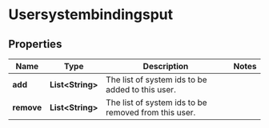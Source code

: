 
# Usersystembindingsput

## Properties
Name | Type | Description | Notes
------------ | ------------- | ------------- | -------------
**add** | **List&lt;String&gt;** | The list of system ids to be added to this user. | 
**remove** | **List&lt;String&gt;** | The list of system ids to be removed from this user. | 



